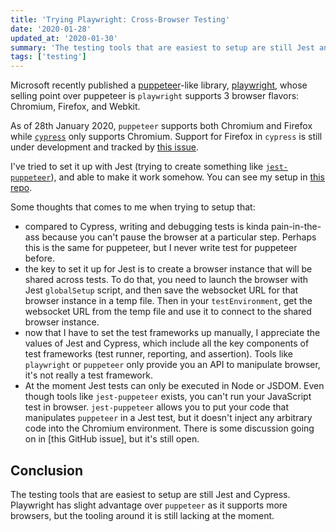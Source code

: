 ```yaml
---
title: 'Trying Playwright: Cross-Browser Testing'
date: '2020-01-28'
updated_at: '2020-01-30'
summary: 'The testing tools that are easiest to setup are still Jest and Cypress. Playwright has slight advantage over puppeteer as it supports more browsers, but the tooling around it is still lacking at the moment.'
tags: ['testing']
---
```


Microsoft recently published a [puppeteer][puppeteer]-like library, [playwright], whose selling point over puppeteer is `playwright` supports 3 browser flavors: Chromium, Firefox, and Webkit.

<aside>

As of 28th January 2020, `puppeteer` supports both Chromium and Firefox while [`cypress`](https://www.cypress.io/) only supports Chromium. Support for Firefox in `cypress` is still under development and tracked by [this issue](https://github.com/cypress-io/cypress/issues/1096).

</aside>

I've tried to set it up with Jest (trying to create something like [`jest-puppeteer`][jest-puppeteer]), and able to make it work somehow. You can see my setup in [this repo](https://github.com/malcolm-kee/react-ecomm-site/tree/redux-ts-playwright).

Some thoughts that comes to me when trying to setup that:

- compared to Cypress, writing and debugging tests is kinda pain-in-the-ass because you can't pause the browser at a particular step. Perhaps this is the same for puppeteer, but I never write test for puppeteer before.
- the key to set it up for Jest is to create a browser instance that will be shared across tests. To do that, you need to launch the browser with Jest `globalSetup` script, and then save the websocket URL for that browser instance in a temp file. Then in your `testEnvironment`, get the websocket URL from the temp file and use it to connect to the shared browser instance.
- now that I have to set the test frameworks up manually, I appreciate the values of Jest and Cypress, which include all the key components of test frameworks (test runner, reporting, and assertion). Tools like `playwright` or `puppeteer` only provide you an API to manipulate browser, it's not really a test framework.
- At the moment Jest tests can only be executed in Node or JSDOM. Even though tools like `jest-puppeteer` exists, you can't run your JavaScript test in browser. `jest-puppeteer` allows you to put your code that manipulates `puppeteer` in a Jest test, but it doesn't inject any arbitrary code into the Chromium environment. There is some discussion going on in [this GitHub issue], but it's still open.

## Conclusion

The testing tools that are easiest to setup are still Jest and Cypress. Playwright has slight advantage over `puppeteer` as it supports more browsers, but the tooling around it is still lacking at the moment.

[puppeteer]: https://github.com/puppeteer/puppeteer
[playwright]: https://github.com/microsoft/playwright
[jest-puppeteer]: https://github.com/smooth-code/jest-puppeteer
[github-issue-jsdom]: https://github.com/facebook/jest/issues/848
